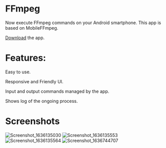 # FFmpeg

Now execute FFmpeg commands on your Android smartphone.
This app is based on MobileFFmpeg.

[Download](https://play.google.com/store/apps/details?id=com.crossplat.ffmpegmobile) the app.
# Features:

Easy to use.

Responsive and Friendly UI.

Input and output commands managed by the app.

Shows log of the ongoing process.

# Screenshots

![Screenshot_1636135030](https://user-images.githubusercontent.com/87478335/159775829-ad6f5892-370b-49d0-a524-b8a8f3189aef.png)
![Screenshot_1636135553](https://user-images.githubusercontent.com/87478335/159775844-c7a9470a-470c-4524-9289-8cae8c880878.png)
![Screenshot_1636135564](https://user-images.githubusercontent.com/87478335/159775847-8fb9b55f-208e-4378-a4ee-4c6002b4de7d.png)
![Screenshot_1636744707](https://user-images.githubusercontent.com/87478335/159775858-e5038b3c-d91e-47bf-a0c9-17c5b03e4500.png)

